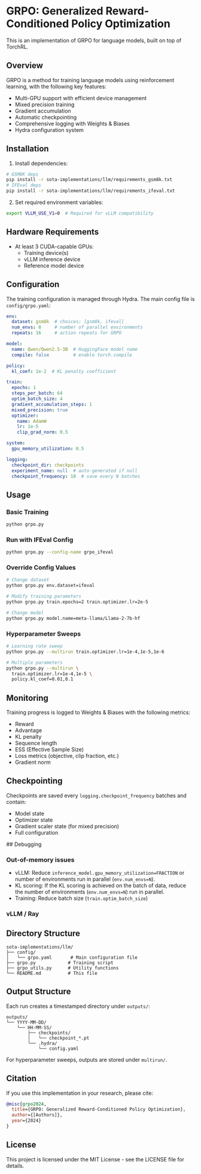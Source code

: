 # GRPO: Generalized Reward-Conditioned Policy Optimization

This is an implementation of GRPO for language models, built on top of TorchRL.

## Overview

GRPO is a method for training language models using reinforcement learning, with the following key features:
- Multi-GPU support with efficient device management
- Mixed precision training
- Gradient accumulation
- Automatic checkpointing
- Comprehensive logging with Weights & Biases
- Hydra configuration system

## Installation

1. Install dependencies:
```bash
# GSM8K deps
pip install -r sota-implementations/llm/requirements_gsm8k.txt
# IFEval deps
pip install -r sota-implementations/llm/requirements_ifeval.txt
```

2. Set required environment variables:
```bash
export VLLM_USE_V1=0  # Required for vLLM compatibility
```

## Hardware Requirements

- At least 3 CUDA-capable GPUs:
  - Training device(s)
  - vLLM inference device
  - Reference model device

## Configuration

The training configuration is managed through Hydra. The main config file is `config/grpo.yaml`:

```yaml
env:
  dataset: gsm8k  # choices: [gsm8k, ifeval]
  num_envs: 8     # number of parallel environments
  repeats: 16     # action repeats for GRPO

model:
  name: Qwen/Qwen2.5-3B  # HuggingFace model name
  compile: false         # enable torch.compile

policy:
  kl_coef: 1e-2  # KL penalty coefficient

train:
  epochs: 1
  steps_per_batch: 64
  optim_batch_size: 4
  gradient_accumulation_steps: 1
  mixed_precision: true
  optimizer:
    name: AdamW
    lr: 1e-5
    clip_grad_norm: 0.5

system:
  gpu_memory_utilization: 0.5

logging:
  checkpoint_dir: checkpoints
  experiment_name: null  # auto-generated if null
  checkpoint_frequency: 10  # save every N batches
```

## Usage

### Basic Training

```bash
python grpo.py
```

### Run with IFEval Config

```bash
python grpo.py --config-name grpo_ifeval
```

### Override Config Values

```bash
# Change dataset
python grpo.py env.dataset=ifeval

# Modify training parameters
python grpo.py train.epochs=2 train.optimizer.lr=2e-5

# Change model
python grpo.py model.name=meta-llama/Llama-2-7b-hf
```

### Hyperparameter Sweeps

```bash
# Learning rate sweep
python grpo.py --multirun train.optimizer.lr=1e-4,1e-5,1e-6

# Multiple parameters
python grpo.py --multirun \
  train.optimizer.lr=1e-4,1e-5 \
  policy.kl_coef=0.01,0.1
```

## Monitoring

Training progress is logged to Weights & Biases with the following metrics:
- Reward
- Advantage
- KL penalty
- Sequence length
- ESS (Effective Sample Size)
- Loss metrics (objective, clip fraction, etc.)
- Gradient norm

## Checkpointing

Checkpoints are saved every `logging.checkpoint_frequency` batches and contain:
- Model state
- Optimizer state
- Gradient scaler state (for mixed precision)
- Full configuration

## Debugging

### Out-of-memory issues

- vLLM: Reduce `inference_model.gpu_memory_utilization=FRACTION` or number of environments run
  in parallel (`env.num_envs=N`).
- KL scoring: If the KL scoring is achieved on the batch of data,
  reduce the number of environments (`env.num_envs=N`) run in parallel.
- Training: Reduce batch size (`train.optim_batch_size`)

### vLLM / Ray 

## Directory Structure

```
sota-implementations/llm/
├── config/
│   └── grpo.yaml       # Main configuration file
├── grpo.py            # Training script
├── grpo_utils.py      # Utility functions
└── README.md          # This file
```

## Output Structure

Each run creates a timestamped directory under `outputs/`:
```
outputs/
└── YYYY-MM-DD/
    └── HH-MM-SS/
        ├── checkpoints/
        │   └── checkpoint_*.pt
        └── .hydra/
            └── config.yaml
```

For hyperparameter sweeps, outputs are stored under `multirun/`.

## Citation

If you use this implementation in your research, please cite:
```bibtex
@misc{grpo2024,
  title={GRPO: Generalized Reward-Conditioned Policy Optimization},
  author={[Authors]},
  year={2024}
}
```

## License

This project is licensed under the MIT License - see the LICENSE file for details. 
